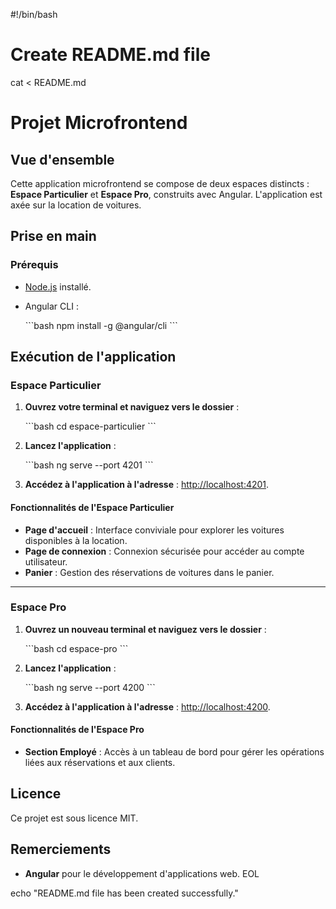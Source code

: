 #!/bin/bash

# Create README.md file
cat <<EOL > README.md
# Projet Microfrontend

## Vue d'ensemble

Cette application microfrontend se compose de deux espaces distincts : **Espace Particulier** et **Espace Pro**, construits avec Angular. L'application est axée sur la location de voitures.

## Prise en main

### Prérequis

- [Node.js](https://nodejs.org/) installé.
- Angular CLI :

  \`\`\`bash
  npm install -g @angular/cli
  \`\`\`

## Exécution de l'application

### Espace Particulier

1. **Ouvrez votre terminal et naviguez vers le dossier** :

   \`\`\`bash
   cd espace-particulier
   \`\`\`

2. **Lancez l'application** :

   \`\`\`bash
   ng serve --port 4201
   \`\`\`

3. **Accédez à l'application à l'adresse** : [http://localhost:4201](http://localhost:4201).

#### Fonctionnalités de l'Espace Particulier

- **Page d'accueil** : Interface conviviale pour explorer les voitures disponibles à la location.
- **Page de connexion** : Connexion sécurisée pour accéder au compte utilisateur.
- **Panier** : Gestion des réservations de voitures dans le panier.

---

### Espace Pro

1. **Ouvrez un nouveau terminal et naviguez vers le dossier** :

   \`\`\`bash
   cd espace-pro
   \`\`\`

2. **Lancez l'application** :

   \`\`\`bash
   ng serve --port 4200
   \`\`\`

3. **Accédez à l'application à l'adresse** : [http://localhost:4200](http://localhost:4200).

#### Fonctionnalités de l'Espace Pro

- **Section Employé** : Accès à un tableau de bord pour gérer les opérations liées aux réservations et aux clients.

## Licence

Ce projet est sous licence MIT.

## Remerciements

- **Angular** pour le développement d'applications web.
EOL

echo "README.md file has been created successfully."
